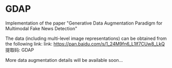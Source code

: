 # GDAP
Implementation of the paper "Generative Data Augmentation Paradigm for Multimodal Fake News Detection"

The data (including multi-level image representations) can be obtained from the following link:
link: https://pan.baidu.com/s/1_24M9fn6_L1If7CUw8_LkQ 提取码: GDAP


More data augmentation details will be available soon...
